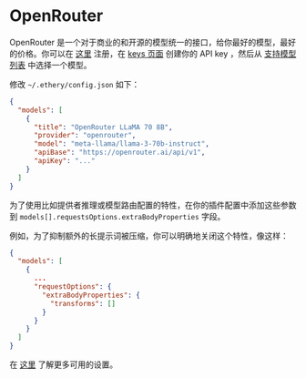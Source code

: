 # OpenRouter

OpenRouter 是一个对于商业的和开源的模型统一的接口，给你最好的模型，最好的价格。你可以在 [这里](https://openrouter.ai/signup) 注册，在 [keys 页面](https://openrouter.ai/keys) 创建你的 API key ，然后从 [支持模型列表](https://openrouter.ai/models) 中选择一个模型。

修改 `~/.ethery/config.json` 如下：

```json title="config.json"
{
  "models": [
    {
      "title": "OpenRouter LLaMA 70 8B",
      "provider": "openrouter",
      "model": "meta-llama/llama-3-70b-instruct",
      "apiBase": "https://openrouter.ai/api/v1",
      "apiKey": "..."
    }
  ]
}
```

为了使用比如提供者推理或模型路由配置的特性，在你的插件配置中添加这些参数到 `models[].requestsOptions.extraBodyProperties` 字段。

例如，为了抑制额外的长提示词被压缩，你可以明确地关闭这个特性，像这样：

```json title="config.json"
{
  "models": [
    {
      ...
      "requestOptions": {
        "extraBodyProperties": {
          "transforms": []
        }
      }
    }
  ]
}
```

在 [这里](https://openrouter.ai/docs) 了解更多可用的设置。
